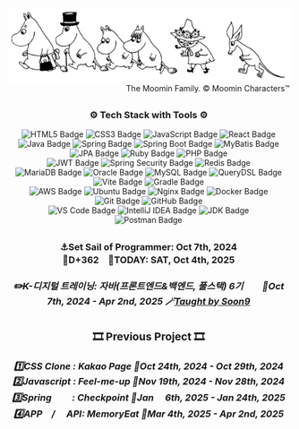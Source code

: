<div align="center">
  <img src="https://github.com/ThoI-i/ThoI-i/blob/main/Moomin%20The%20Moomin%20Family.%20%C2%A9%20Moomin%20Characters%E2%84%A2..png.png" alt="Moomin Family">
</div>
<div align="right">The Moomin Family. © Moomin Characters™
</div>
<h2> </h2>

<h3 align="center">⚙️ Tech Stack with Tools ⚙️</h3>
 <div align="center">
	 
![HTML5 Badge](https://img.shields.io/badge/HTML5-E34F26?logo=html5&logoColor=white)
![CSS3 Badge](https://img.shields.io/badge/CSS3-1572B6?logo=css3&logoColor=white)
![JavaScript Badge](https://img.shields.io/badge/JavaScript-F7DF1E?logo=javascript&logoColor=black&labelColor=F7DF1E)
![React Badge](https://img.shields.io/badge/React-61DAFB?logo=react&logoColor=white)
<br>
![Java Badge](https://img.shields.io/badge/Java-007396?logo=openjdk&logoColor=white&labelColor=007396)
![Spring Badge](https://img.shields.io/badge/Spring-6DB33F?logo=spring&logoColor=white)
![Spring Boot Badge](https://img.shields.io/badge/Spring%20Boot-6DB33F?logo=springboot&logoColor=white)
![MyBatis Badge](https://img.shields.io/badge/MyBatis-007396?logo=mybatis&logoColor=white)
![JPA Badge](https://img.shields.io/badge/JPA-6DB33F?logo=Spring&logoColor=white)
![Ruby Badge](https://img.shields.io/badge/Ruby-CC342D?logo=ruby&logoColor=white)
![PHP Badge](https://img.shields.io/badge/PHP-777BB4?logo=php&logoColor=white)
<br>
![JWT Badge](https://img.shields.io/badge/JWT-181717?logo=jsonwebtokens&logoColor=white)
![Spring Security Badge](https://img.shields.io/badge/Spring%20Security-6DB33F?logo=spring&logoColor=white)
![Redis Badge](https://img.shields.io/badge/Redis-DC382D?logo=redis&logoColor=white)
<br>
![MariaDB Badge](https://img.shields.io/badge/MariaDB-003545?logo=mariadb&logoColor=white)
![Oracle Badge](https://img.shields.io/badge/Oracle-F80000?logo=oracle&logoColor=white)
![MySQL Badge](https://img.shields.io/badge/MySQL-4479A1?logo=mysql&logoColor=white)
![QueryDSL Badge](https://img.shields.io/badge/QueryDSL-0769AD?logo=QueryDSL&logoColor=white)
<br>
![Vite Badge](https://img.shields.io/badge/Vite-646CFF?logo=vite&logoColor=white)
![Gradle Badge](https://img.shields.io/badge/Gradle-02303A?logo=gradle&logoColor=white)
<br>
![AWS Badge](https://img.shields.io/badge/AWS-232F3E?logo=amazonaws&logoColor=white) 
![Ubuntu Badge](https://img.shields.io/badge/Ubuntu-E95420?logo=ubuntu&logoColor=white)
![Nginx Badge](https://img.shields.io/badge/Nginx-009639?logo=nginx&logoColor=white)
![Docker Badge](https://img.shields.io/badge/Docker-2496ED?logo=docker&logoColor=white)
<br>
![Git Badge](https://img.shields.io/badge/Git-F05032?logo=git&logoColor=white)
![GitHub Badge](https://img.shields.io/badge/GitHub-181717?logo=github&logoColor=white)
<br>
![VS Code Badge](https://img.shields.io/badge/Visual%20Studio%20Code_1.95.3-007ACC?logo=visual-studio-code&logoColor=white)
![IntelliJ IDEA Badge](https://img.shields.io/badge/IntelliJ_IDEA_2024.2.2(Community_Edition)-181717?logo=intellijidea&logoColor=white&labelColor=000000)
![JDK Badge](https://img.shields.io/badge/-JDK_17-007396?logo=java&logoColor=white&labelColor=007396)
<br>
![Postman Badge](https://img.shields.io/badge/Postman-FF6C37?logo=postman&logoColor=white)<br>
</div>
<h2> </h2>
<h3 align="center"> ⚓Set Sail of Programmer: Oct 7th, 2024<br>
	🚢D+362　🚀TODAY: SAT, Oct 4th, 2025
<div align="center">
  <h5>
    <a href="https://www.choongang.co.kr/html/sub03_07_n.php?#kangnam" style="text-decoration: none; color: inherit;">
      ✏️K-디지털 트레이닝: 자바(프론트엔드&백엔드, 풀스택) 6기 
    </a>
ㅤㅤ📅Oct 7th, 2024 - Apr 2nd, 2025 🪄<a href="https://github.com/soongu">Taught by Soon9</a>
  </h5>
<h2> </h2>
	
 <h3 align="center"> 🎞️ Previous Project 🎞️ </h3>
  <h5>
    <a href="https://github.com/ThoI-i/1st-PJ-CSS-Clone" style="text-decoration: none; color: inherit;">
      1️⃣CSS Clone : Kakao Page
    </a>
	📅Oct 24th, 2024 - Oct 29th, 2024<br>
    <a href="https://github.com/2nd-PJ-Javascript/Fill-me-Up" style="text-decoration: none; color: inherit;">
      2️⃣Javascript : Feel-me-up
    </a>
	📅Nov 19th, 2024 - Nov 28th, 2024<br>
    <a href="https://github.com/3rd-PJ-Spring/Checkpoint" style="text-decoration: none; color: inherit;">
      3️⃣Spring 　　: Checkpoint
    </a>
	📅Jan 　6th, 2025 - Jan 24th, 2025<br>
    <a href="https://github.com/ThoI-i/Map_KAKAO_APP" style="text-decoration: none; color: inherit;">
      4️⃣APP　/
    </a>
<a href="https://github.com/ThoI-i/Map_KAKAO_API" style="text-decoration: none; color: inherit;">
	　API: MemoryEat
    </a>
	📅Mar 4th, 2025 - Apr 2nd, 2025<br>
  </h5>
</div>
